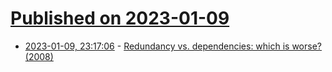 # [Published on 2023-01-09](index.md)

* [2023-01-09, 23:17:06](https://news.ycombinator.com/item?id=34317942) - [Redundancy vs. dependencies: which is worse? (2008)](https://yosefk.com/blog/redundancy-vs-dependencies-which-is-worse.html)
